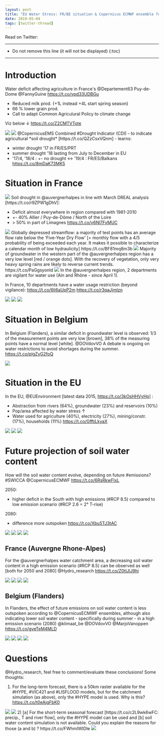 ```yaml
---
layout: post
title: "EU Water Stress: FR/BE situation & Copernicus ECMWF ensemble forecast [English]"
date: 2019-05-04
tags: [twitter-thread]
---
```


Read on Twitter: <a href="http://bit.ly/2J2F0qg" target="_blank"><i class="fab fa-twitter-square fa-1x" title="twitter-thread"></i></a> 

-----
* Do not remove this line (it will not be displayed)
{:toc}
-----

# Introduction

Water deficit affecting agriculture in France's @Departement63 Puy-de-Dome
@FannyGuine https://t.co/vpd33UDBGu

* Reduced milk prod. {+1L instead +4L start spring season}
* 66 % lower grain prod.
* Call to adapt Common Agriculural Policy to climate change

Viz below ↓ https://t.co/Z2CMTVTote

<img class='twimg' style='max-width: 100%' src='http://pbs.twimg.com/media/D5vYA2xWsAAIHNE.jpg'/>


<img class='twimg' style='max-width: 100%' src='http://pbs.twimg.com/media/D5vYA5pWAAAMDvN.jpg'/>
@CopernicusEMS Combined #Drought Indicator (CDI) - to indicate agricultural *soil drought* [https://t.co/QZzCsxVQnm] - learns:

* winter drought '17 in FR/ES/PRT
* summer drought '18 lasting from July to December in EU
* '17/4, '18/4 : +- no drought &lt;-&gt; '19/4 : FR/ES/Balkans https://t.co/8mDaK73MK5

# Situation in France

<img class='twimg' style='max-width: 100%' src='http://pbs.twimg.com/tweet_video_thumb/D5vYXtMW0AAMAPF.jpg'/>
Soil drought in @auvergnerhalpes in line with March DREAL analysis [https://t.co/r9ZPW1gDhV]:

* Deficit almost everywhere in region compared with 1981-2010
* +- 40% Allier / Puy-de-Dôme / North of the Loire
* &gt; 50% in part of Limagnes https://t.co/y6Nl7FyMUC

<img class='twimg' style='max-width: 100%' src='http://pbs.twimg.com/media/D5vqRtjWsAU7g8S.jpg'/>
Globally depressed streamflow: a majority of test points has an average flow rate below the 'Five-Year Dry Flow' [= monthly flow with a 4/5 probability of being exceeded each year. It makes it possible to characterize a calendar month of low hydraulicity] https://t.co/BF81mq8m3b

<img class='twimg' style='max-width: 100%' src='http://pbs.twimg.com/media/D5vql9OW0AE16kE.jpg'/>
Majority of groundwater in the western part of the @auvergnerhalpes region has a very low level [red / orange dots]. With the recovery of vegetation, only very heavy spring rains are likely to reverse current trends. https://t.co/PaGgsyonld

<img class='twimg' style='max-width: 100%' src='http://pbs.twimg.com/media/D5vqycJW0AE5dQM.jpg'/>
In the @auvergnerhalpes region, 2 departments are vigilant for water use (Ain and Rhône - since April 1).

In France, 10 departments have a water usage restriction (beyond vigilance): https://t.co/6li6aUpP2m https://t.co/r3qaJjmlzn

<img class='twimg' style='max-width: 100%' src='http://pbs.twimg.com/media/D5vrIH5XsAAF1QU.jpg'/>


<img class='twimg' style='max-width: 100%' src='http://pbs.twimg.com/media/D5vrJOVXsAAqbmf.jpg'/>


<img class='twimg' style='max-width: 100%' src='http://pbs.twimg.com/media/D5vrKW8W4AA-JiO.jpg'/>

# Situation in Belgium

In Belgium (Flanders), a similar deficit in groundwater level is observed: 1/3 of the measurement points are very low [brown], 38% of the measuring points have a normal level [white]. @DOVdovVO A debate is ongoing on water restrictions to avoid shortages during the summer. https://t.co/plgZyG2foQ

<img class='twimg' style='max-width: 100%' src='http://pbs.twimg.com/media/D5vrTCgXkAEkE5g.jpg'/>

# Situation in the EU

In the EU, @EUEnvironment [latest data 2015, https://t.co/3kOsHHVyHp] : 

* Abstraction from rivers (64%), groundwater (23%) and reservoirs (10%)
* Pop/area affected by water stress ↑
* Water used for agriculture (40%), electricity (27%), mining/constr. (17%), households (11%) https://t.co/GfftiLkyaX

<img class='twimg' style='max-width: 100%' src='http://pbs.twimg.com/media/D5vwVe6X4AAs9U8.jpg'/>


<img class='twimg' style='max-width: 100%' src='http://pbs.twimg.com/media/D5vwkjkWsAA0z-G.jpg'/>


<img class='twimg' style='max-width: 100%' src='http://pbs.twimg.com/media/D5vxeBYXkAcw245.jpg'/>

# Future projection of soil water content

How will the soil water content evolve, depending on future #emissions? #SWICCA @CopernicusECMWF https://t.co/6RsRkwFlxL

2050:
* higher deficit in the South with high emissions (#RCP 8.5) compared to low emission scenario (#RCP 2.6 = 2° T-rise)

2080:
* difference more outspoken https://t.co/Xbu5TJ3tAC

<img class='twimg' style='max-width: 100%' src='http://pbs.twimg.com/media/D5v8XhpXoAEa9Mj.jpg'/>


<img class='twimg' style='max-width: 100%' src='http://pbs.twimg.com/media/D5v8YkCXsAUEacS.jpg'/>


<img class='twimg' style='max-width: 100%' src='http://pbs.twimg.com/media/D5v8i3CWkAAWwmS.jpg'/>


<img class='twimg' style='max-width: 100%' src='http://pbs.twimg.com/media/D5v8j4IW0AE5rmt.jpg'/>

##  France (Auvergne Rhone-Alpes)

For the @auvergnerhalpes water catchment area, a decreasing soil water content in a high emission scenario (#RCP 8.5) can be observed as well [both for 2050 and 2080] @Hydro_research https://t.co/Z0tlJlJ9hi

<img class='twimg' style='max-width: 100%' src='http://pbs.twimg.com/media/D5v-v6eX4AAdz30.jpg'/>


<img class='twimg' style='max-width: 100%' src='http://pbs.twimg.com/media/D5v-xWGW4AE0DC7.jpg'/>


<img class='twimg' style='max-width: 100%' src='http://pbs.twimg.com/media/D5v-ybTXkAA1P6f.jpg'/>


<img class='twimg' style='max-width: 100%' src='http://pbs.twimg.com/media/D5v-zhOWsAA9c00.jpg'/>

##  Belgium (Flanders)

In Flanders, the effect of future emissions on soil water content is less outspoken according to @CopernicusECMWF ensembles, although also indicating lower soil water content - specifically during summer - in a high emission scenario (2080) @klimaat_be @DOVdovVO @MarjoVanoppen https://t.co/gveTeM4MLD

<img class='twimg' style='max-width: 100%' src='http://pbs.twimg.com/media/D5wDK2CXoAANKDT.jpg'/>


<img class='twimg' style='max-width: 100%' src='http://pbs.twimg.com/media/D5wDL0iWAAANO34.jpg'/>


<img class='twimg' style='max-width: 100%' src='http://pbs.twimg.com/media/D5wDM_1WwAAHBLp.jpg'/>


<img class='twimg' style='max-width: 100%' src='http://pbs.twimg.com/media/D5wDOFlWwAIexfC.jpg'/>

# Questions
@Hydro_research, feel free to comment/evaluate these conclusions! Some thoughts:
1) For the long-term forecast, there is a 50km raster available for the #HYPE, #VIC421 and #LISFLOOD models, but for the catchment simulation (as above), only the #HYPE model is used. Why is this? https://t.co/t0eAjgFbK0

<img class='twimg' style='max-width: 100%' src='http://pbs.twimg.com/media/D54X2yXX4AAOx9k.jpg'/>


<img class='twimg' style='max-width: 100%' src='http://pbs.twimg.com/media/D54X3_OWwAEUg-0.jpg'/>
2) [a] For the short-term seasonal forecast [https://t.co/c2L9wk6wFC: precip., T and river flow], only the #HYPE model can be used and [b] soil water content simulation is not available. Could you explain the reasons for those (a and b) ? https://t.co/FWhmIWIDle

<img class='twimg' style='max-width: 100%' src='http://pbs.twimg.com/media/D54ZKL_X4AE0MDS.jpg'/>





